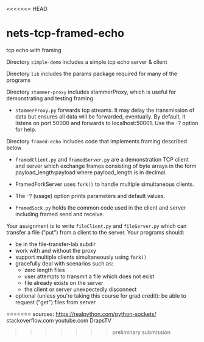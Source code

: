 <<<<<<< HEAD
# nets-tcp-framed-echo
tcp echo with framing

Directory `simple-demo` includes a simple tcp echo server & client

Directory `lib` includes the params package required for many of the programs

Directory `stammer-proxy` includes stammerProxy, which is useful for demonstrating and testing framing

*   `stammerProxy.py` forwards tcp streams. It may delay the transmission of data but ensures all data will be forwarded, eventually.
   By default,
   it listens on port 50000 and forwards to localhost:50001.  Use the -?
   option for help.

Directory `framed-echo` includes code that implements framing described below

*  `framedClient.py` and `framedServer.py` are a demonstration TCP client and server which exchange frames consisting of byte arrays in the form payload_length:payload where payload_length is in decimal.

* FramedForkServer uses `fork()` to handle multiple simultaneous clients.    

*  The -? (usage) option prints parameters and default values. 

*  `framedSock.py` holds the common code used in the client and server including framed send and receive.



Your assignment is to write `fileClient.py` and `fileServer.py` which can transfer a file ("put") from a client to the server. Your programs should: 

* be in the file-transfer-lab subdir
* work with and without the proxy
* support multiple clients simultaneously using `fork()`
* gracefully deal with scenarios such as: 
    * zero length files
    * user attempts to transmit a file which does not exist
    * file already exists on the server
    * the client or server unexpectedly disconnect
* optional (unless you're taking this course for grad credit): be able to request ("get") files from server

=======
sources:
https://realpython.com/python-sockets/
stackoverflow.com
youtube.com DrapsTV
>>>>>>> preliminary submission
